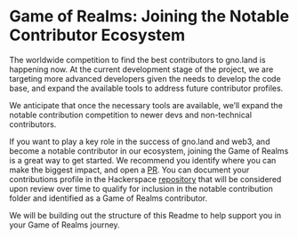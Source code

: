 # Game of Realms: Joining the Notable Contributor Ecosystem


The worldwide competition to find the best contributors to gno.land is happening now. At the current development stage of the project, we are targeting more advanced developers given the needs to develop the code base, and expand the available tools to address future contributor profiles.

We anticipate that once the necessary tools are available, we’ll expand the notable contribution competition to newer devs and non-technical contributors.

If you want to play a key role in the success of gno.land and web3, and become a notable contributor in our ecosystem, joining the Game of Realms is a great way to get started. We recommend you identify where you can make the biggest impact, and open a [PR](https://github.com/gnolang/gno/). You can document your contributions profile in the Hackerspace [repository](https://github.com/gnolang/hackerspace) that will be considered upon review over time to qualify for inclusion in the notable contribution folder and identified as a Game of Realms contributor.

We will be building out the structure of this Readme to help support you in your Game of Realms journey.
